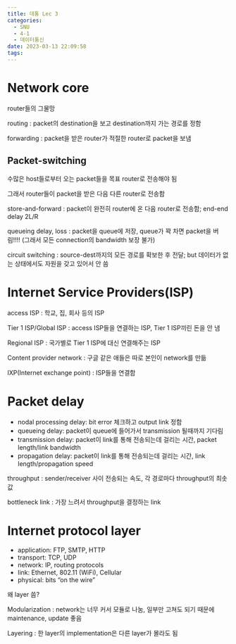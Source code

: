 ```yaml
---
title: 데통 Lec 3
categories:
  - SNU
  - 4-1
  - 데이터통신
date: 2023-03-13 22:09:58
tags:
---
```


# Network core

router들의 그물망

routing
: packet의 destination을 보고 destination까지 가는 경로를 정함

forwarding
: packet을 받은 router가 적절한 router로 packet을 보냄

## Packet-switching

수많은 host들로부터 오는 packet들을 목표 router로 전송해야 됨

그래서 router들이 packet을 받은 다음 다른 router로 전송함

store-and-forward
: packet이 완전히 router에 온 다음 router로 전송함; end-end delay 2L/R

queueing delay, loss
: packet을 queue에 저장, queue가 꽉 차면 packet을 버림!!!! (그래서 모든 connection의 bandwidth 보장 불가)

circuit switching
: source-dest까지의 모든 경로를 확보한 후 전달; but 데이터가 없는 상태에서도 자원을 갖고 있어서 안 씀

# Internet Service Providers(ISP)

access ISP
: 학교, 집, 회사 등의 ISP

Tier 1 ISP/Global ISP
: access ISP들을 연결하는 ISP, Tier 1 ISP끼린 돈을 안 냄

Regional ISP
: 국가별로 Tier 1 ISP에 대신 연결해주는 ISP

Content provider network
: 구글 같은 애들은 따로 본인이 network를 만듦

IXP(Internet exchange point)
: ISP들을 연결함

# Packet delay

- nodal processing delay: bit error 체크하고 output link 정함
- queueing delay: packet이 queue에 들어가서 transmission 될때까지 기다림
- transmission delay: packet이 link를 통해 전송되는데 걸리는 시간, packet length/link bandwidth
- propagation delay: packet이 link를 통해 전송되는데 걸리는 시간, link length/propagation speed

throughput
: sender/receiver 사이 전송되는 속도, 각 경로마다 throughput의 최솟값

bottleneck link
: 가장 느려서 throughput을 결정하는 link

# Internet protocol layer

- application: FTP, SMTP, HTTP
- transport: TCP, UDP
- network: IP, routing protocols
- link: Ethernet, 802.11 (WiFi), Cellular
- physical: bits “on the wire”

왜 layer 씀?

Modularization
: network는 너무 커서 모듈로 나눔, 일부만 고쳐도 되기 때문에 maintenance, update 좋음

Layering
: 한 layer의 implementation은 다른 layer가 몰라도 됨
